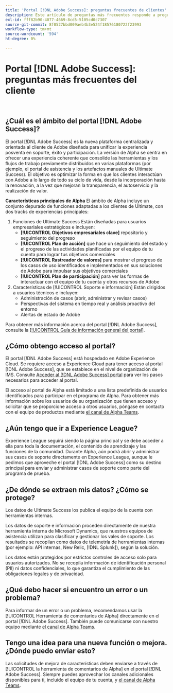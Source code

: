 ```yaml
---
title: 'Portal [!DNL Adobe Success]: preguntas frecuentes de clientes'
description: Este artículo de preguntas más frecuentes responde a preguntas frecuentes sobre el portal  [!DNL Adobe Success] Portal.
exl-id: fff82b90-4077-4669-8cd5-5105cd0c7307
source-git-commit: 8f0527bbd009aeb4b3e524f18576180722f23993
workflow-type: tm+mt
source-wordcount: '594'
ht-degree: 0%

---
```


# Portal [!DNL Adobe Success]: preguntas más frecuentes del cliente

 
## ¿Cuál es el ámbito del portal [!DNL Adobe Success]?

El portal [!DNL Adobe Success] es la nueva plataforma centralizada y orientada al cliente de Adobe diseñada para unificar la experiencia posventa en soporte, éxito y participación. La versión de Alpha se centra en ofrecer una experiencia coherente que consolide las herramientas y los flujos de trabajo previamente distribuidos en varias plataformas (por ejemplo, el portal de asistencia y los artefactos manuales de Ultimate Success). El objetivo es optimizar la forma en que los clientes interactúan con Adobe a lo largo de todo su ciclo de vida, desde la incorporación hasta la renovación, a la vez que mejoran la transparencia, el autoservicio y la realización de valor.

**Características principales de Alpha**
El ámbito de Alpha incluye un conjunto depurado de funciones adaptadas a los clientes de Ultimate, con dos tracks de experiencias principales:
1. Funciones de Ultimate Success
Están diseñadas para usuarios empresariales estratégicos e incluyen:
   * **[!UICONTROL Objetivos empresariales clave]** repositorio y seguimiento del progreso
   * **[!UICONTROL Plan de acción]** que hace un seguimiento del estado y el progreso de las actividades planificadas por el equipo de tu cuenta para lograr tus objetivos comerciales
   * **[!UICONTROL Rastreador de valores]** para mostrar el progreso de los casos de uso identificados e implementados en sus soluciones de Adobe para impulsar sus objetivos comerciales
   * **[!UICONTROL Plan de participación]** para ver las formas de interactuar con el equipo de tu cuenta y otros recursos de Adobe
1. Características de [!UICONTROL Soporte e información]
Están dirigidos a usuarios técnicos e incluyen:
   * Administración de casos (abrir, administrar y revisar casos)
   * Perspectivas del sistema en tiempo real y análisis proactivo del entorno
   * Alertas de estado de Adobe

Para obtener más información acerca del portal [!DNL Adobe Success], consulte la [[!UICONTROL Guía de información general del portal]](/help/adobe-success-portal/adobe-success-portal-introduction.md).

## ¿Cómo obtengo acceso al portal?

El portal [!DNL Adobe Success] está hospedado en Adobe Experience Cloud. Se requiere acceso a Experience Cloud para tener acceso al portal [!DNL Adobe Success], que se establece en el nivel de organización de IMS. Consulte [Acceder al [!DNL Adobe Success] portal](/help/adobe-success-portal/access-to-the-adobe-success-portal.md) para ver los pasos necesarios para acceder al portal.

El acceso al portal de Alpha está limitado a una lista predefinida de usuarios identificados para participar en el programa de Alpha. Para obtener más información sobre los usuarios de su organización que tienen acceso y solicitar que se proporcione acceso a otros usuarios, póngase en contacto con el equipo de productos mediante [el canal de Alpha Teams](https://teams.microsoft.com/l/channel/19:h-GcuAZs9uF05rervqTdx2U27ohYINuRUIfbMte9B-U1@thread.tacv2/General?groupId=02b87789-3475-47e4-94c1-0981f63ae89f&tenantId=fa7b1b5a-7b34-4387-94ae-d2c178decee1).

## ¿Aún tengo que ir a Experience League?

Experience League seguirá siendo la página principal y se debe acceder a ella para toda la documentación, el contenido de aprendizaje y las funciones de la comunidad. Durante Alpha, aún podrá abrir y administrar sus casos de soporte directamente en Experience League, aunque le pedimos que aproveche el portal [!DNL Adobe Success] como su destino principal para enviar y administrar casos de soporte como parte del programa de prueba.

## ¿De dónde se extraen mis datos? ¿Cómo se protege?

Los datos de Ultimate Success los publica el equipo de la cuenta con herramientas internas.

Los datos de soporte e información proceden directamente de nuestra herramienta interna de Microsoft Dynamics, que nuestros equipos de asistencia utilizan para clasificar y gestionar los vales de soporte. Los resultados se recopilan como datos de telemetría de herramientas internas (por ejemplo: API internas, New Relic, [!DNL Splunk]), según la solución.

Los datos están protegidos por estrictos controles de acceso solo para usuarios autorizados. No se recopila información de identificación personal (PII) ni datos confidenciales, lo que garantiza el cumplimiento de las obligaciones legales y de privacidad.

## ¿Qué debo hacer si encuentro un error o un problema?

Para informar de un error o un problema, recomendamos usar la [!UICONTROL Herramienta de comentarios de Alpha] directamente en el portal [!DNL Adobe Success]. También puede comunicarse con nuestro equipo mediante [el canal de Alpha Teams](https://teams.microsoft.com/l/channel/19:h-GcuAZs9uF05rervqTdx2U27ohYINuRUIfbMte9B-U1@thread.tacv2/General?groupId=02b87789-3475-47e4-94c1-0981f63ae89f&tenantId=fa7b1b5a-7b34-4387-94ae-d2c178decee1).

## Tengo una idea para una nueva función o mejora. ¿Dónde puedo enviar esto?

Las solicitudes de mejora de características deben enviarse a través de [!UICONTROL la herramienta de comentarios de Alpha] en el portal [!DNL Adobe Success]. Siempre puedes aprovechar los canales adicionales disponibles para ti, incluido el equipo de tu cuenta, y [el canal de Alpha Teams](https://teams.microsoft.com/l/channel/19:h-GcuAZs9uF05rervqTdx2U27ohYINuRUIfbMte9B-U1@thread.tacv2/General?groupId=02b87789-3475-47e4-94c1-0981f63ae89f&tenantId=fa7b1b5a-7b34-4387-94ae-d2c178decee1).
